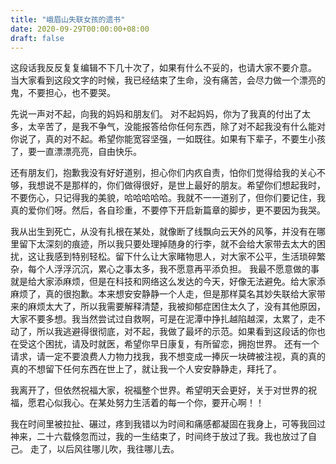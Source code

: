 ```yaml
---
title: "峨眉山失联女孩的遗书"
date: 2020-09-29T00:00:00+08:00
draft: false
---
```


这段话我反反复复编辑不下几十次了，如果有什么不妥的，也请大家不要介意。
当大家看到这段文字的时候，我已经结束了生命，没有痛苦，会尽力做一个漂亮的鬼，不要担心，也不要哭。

先说一声对不起，向我的妈妈和朋友们。
对不起妈妈，你为了我真的付出了太多，太辛苦了，是我不争气，没能报答给你任何东西，除了对不起我没有什么能对你说了，真的对不起。希望你能宽容坚强，一如既往。如果有下辈子，不要生小孩了，要一直漂漂亮亮，自由快乐。

还有朋友们，抱歉我没有好好道别，担心你们内疚自责，怕你们觉得给我的关心不够，我想说不是那样的，你们做得很好，是世上最好的朋友。希望你们想起我时，不要伤心，只记得我的美貌，哈哈哈哈哈。我就不一一道别了，但你们要记住，我真的爱你们呀。然后，各自珍重，不要停下开启新篇章的脚步，更不要因为我哭。

我从出生到死亡，从没有扎根在某处，就像断了线飘向云天外的风筝，并没有在哪里留下太深刻的痕迹，所以我只要处理掉随身的行李，就不会给大家带去太大的困扰，这让我感到特别轻松。留下什么让大家睹物思人，对大家不公平，生活琐碎繁杂，每个人浮浮沉沉，累心之事太多，我不愿意再平添负担。
我最不愿意做的事就是给大家添麻烦，但是在科技和网络这么发达的今天，好像无法避免。给大家添麻烦了，真的很抱歉。本来想安安静静一个人走，但是那样莫名其妙失联给大家带来的麻烦太大了，所以我需要解释清楚，我被抑郁症困住太久了，没有其他原因，大家不要多想。我当然尝试过自救啊，可是在泥潭中挣扎越陷越深，太累了，走不动了，所以我逃避得很彻底，对不起，我做了最坏的示范。如果看到这段话的你也在受这个困扰，请及时就医，希望你早日康复，有所留恋，拥抱世界。
还有一个请求，请一定不要浪费人力物力找我，我不想变成一捧灰一块碑被注视，真的真的真的不想留下任何东西在世上了，就让我一个人安安静静走，拜托了。

我离开了，但依然祝福大家，祝福整个世界。希望明天会更好，关于对世界的祝福，愿君心似我心。在某处努力生活着的每一个你，要开心啊！！

我在时间里被拉扯、碾过，疼到我错以为时间和痛感都凝固在我身上，可等我回过神来，二十六载倏忽而过，我的一生结束了，时间终于放过了我。我也放过了自己。
走了，以后风往哪儿吹，我往哪儿去。